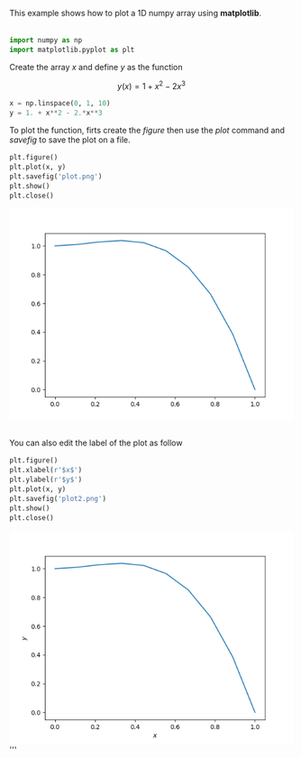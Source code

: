 This example shows how to plot a 1D numpy array using 
**matplotlib**.
``` python

import numpy as np
import matplotlib.pyplot as plt

```
Create the array $x$ and define $y$ as the function

$$ y(x) = 1 + x^2 - 2 x^3 $$
``` python
x = np.linspace(0, 1, 10)
y = 1. + x**2 - 2.*x**3

```
To plot the function, firts create the *figure* then use
the *plot* command and *savefig* to save the plot on a
file.
``` python
plt.figure()
plt.plot(x, y)
plt.savefig('plot.png')
plt.show()
plt.close()

```
![plot|200](plot.png)
``` python

```
You can also edit the label of the plot as follow
``` python
plt.figure()
plt.xlabel(r'$x$')
plt.ylabel(r'$y$')
plt.plot(x, y)
plt.savefig('plot2.png')
plt.show()
plt.close()

```
![plot|200](plot2.png)
'''
